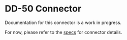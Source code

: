 # DD-50 Connector
Documentation for this connector is a work in progress.

For now, please refer to the [specs](specs.yaml) for connector details.
